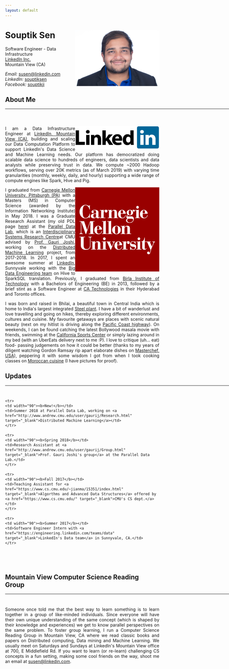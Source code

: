 ```yaml
---
layout: default
---
```


<!-- git add . | git commit -m "changes again6" | git push myorigin-->

# Souptik Sen  <a href="/images/linkedin-profile.png" target="_blank"><img src="images/linkedin-profile.png" alt="Souptik Sen" style="width:275px;" align="right"></a>
Software Engineer - Data Infrastructure <br>
<a href="https://engineering.linkedin.com/teams/data" target="_blank">LinkedIn Inc.</a> <br>
Mountain View (CA) <br>

<em>Email: </em><a href="mailto:susen@linkedin.com">susen@linkedin.com</a> <br>
<em>LinkedIn: </em><a href="https://www.linkedin.com/in/souptiksen/">souptiksen</a> <br>
<em>Facebook: </em><a href="https://www.facebook.com/souptikji">souptikji</a> <br>
<!-- <p><a href="http://doodle.com/dhawaljoh" target="_blank">Meet me!</a> | <a href="http://flask.io/yoUm1" target="_blank">Assign me a task!</a> (please let me know you've added something!)</p> -->
## About Me
<hr width="850px">
<hr style="height:20pt; visibility:hidden;" />

<a href="https://engineering.linkedin.com/teams/data" target="_blank"><img src="images/linkedin.png" alt="CMU" width="275" align="right"></a>



<!-- <a href="http://www.cmu.edu/" target="_blank"><img src="images/cmu-logo.png" alt="CMU" style="width:275px;" align="right"></a> -->

<p align="justify" style="max-width:575px">
I am a Data Infrastructure Engineer at <a href="https://engineering.linkedin.com/teams/data" target="_blank">LinkedIn, Mountain View (CA)</a>, building and scaling our Data Computation Platform to support LinkedIn's Data Science and Machine Learning needs. Our platform has democratized doing scalable data science to hundreds of engineers, data scientists and data analysts while preserving trust in data. We compute ~2000 Hadoop workflows, serving over 20K metrics (as of March 2019) with varying time granularities (monthly, weekly, daily, and hourly) supporting a wide range of compute engines like Spark, Hive and Pig.
</p>

<a href="http://www.pdl.cmu.edu/" target="_blank"><img src="images/cmu-logo.png" alt="CMU" width="275" align="right"></a>
<p align="justify" style="max-width:575px">
I graduated from <a href="http://www.cmu.edu/" target="_blank">Carnegie Mellon University, Pittsburgh (PA)</a> with a Masters (MS) in Computer Science (awarded by the Information Networking Institute) in May 2018. I was a Graduate Research Assistant (my old PDL page <a href="http://www.pdl.cmu.edu/PEOPLE/souptik.shtml" target="_blank">here</a>) at the <a href="http://www.pdl.cmu.edu/" target="_blank">Parallel Data Lab</a>, which is an <a href="http://www.pdl.cmu.edu/about.shtml" target="_blank">Interdisciplinary Systems Research Centre</a>at CMU advised by <a href="http://www.andrew.cmu.edu/user/gaurij/" target="_blank">Prof. Gauri Joshi</a>, working on the <a href="http://www.andrew.cmu.edu/user/gaurij/Research.html" target="_blank">Distributed Machine Learning</a> project, from 2017-2018. In 2017, I spent an awesome summer at <a href="https://www.linkedin.com" target="_blank">LinkedIn</a>, Sunnyvale working with the <a href="https://engineering.linkedin.com/teams/data" target="_blank">Big Data Engineering team</a> on Hive to SparkSQL translation. Previously, I graduated from <a href="https://www.wikiwand.com/en/Birla_Institute_of_Technology,_Mesra" target="_blank">Birla Institute of Technology</a> with a Bachelors of Engineering (BE) in 2013, followed by a brief stint as a Software Engineer at <a href="https://www.ca.com/us.html" target="_blank">CA Technologies</a> in their Hyderabad and Toronto offices.</p> 

<p align="justify" style="max-width:575px">I was born and raised in Bhilai, a beautiful town in Central India which is home to India's largest integrated <a href="https://www.wikiwand.com/en/Bhilai_Steel_Plant" target="_blank">Steel plant</a>. I have a bit of wanderlust and love travelling and going on hikes, thereby exploring different environments, cultures and cuisine. My favourite getaways are places with scenic natural beauty (next on my hitlist is driving along the <a href="https://www.nationalgeographic.com/travel/road-trips/california-pacific-coast-road-trip/" target="_blank"> Pacific Coast highway</a>). On weekends, I can be found catching the latest Bollywood masala movie with friends, swimming at the <a href="https://www.calsportscenter.com/activities/dropin/open-swim/" target="_blank">California Sports Center</a> or simply lazing around in my bed (with an UberEats delivery next to me :P). I love to critique (uh... eat) food- passing judgements on how it could be better (thanks to my years of diligent watching Gordon Ramsay rip apart elaborate dishes on <a href="https://www.wikiwand.com/en/MasterChef_(American_TV_series)" target="_blank">Masterchef, USA</a>), peppering it with some wisdom I got from when I took cooking classes on <a href="https://olivesforlunch.com/cooking-class/" target="_blank">Moroccan cuisine</a>  (I have pictures for proof).</p>


## Updates
<hr width="850">
<hr style="height:10pt; visibility:hidden;" />

<table style="white-space: nowrap;">

    <tr>
    <td width="90"><b>New!</b></td>
    <td>Summer 2018 at Parallel Data Lab, working on <a href="http://www.andrew.cmu.edu/user/gaurij/Research.html" target="_blank">Distributed Machine Learning</a></td>
    </tr>

    <tr>
    <td width="90"><b>Spring 2018</b></td>
    <td>Research Assistant at <a href="http://www.andrew.cmu.edu/user/gaurij/Group.html" target="_blank">Prof. Gauri Joshi's group</a> at the Parallel Data Lab.</td>
    </tr>

    <tr>
    <td width="90"><b>Fall 2017</b></td>
    <td>Teaching Assistant for <a href="https://www.cs.cmu.edu/~jianma/15351/index.html" target="_blank">Algorthms and Advanced Data Structures</a> offered by <a href="https://www.cs.cmu.edu/" target="_blank">CMU's CS dept.</a></td>
    </tr>

    <tr>
    <td width="90"><b>Summer 2017</b></td>
    <td>Software Engineer Intern with <a href="https://engineering.linkedin.com/teams/data" target="_blank">LinkedIn's Data team</a> in Sunnyvale, CA.</td>
    </tr>
</table>

<br>
<br>

## <b>Mountain View Computer Science Reading Group</b>
<hr width="850px">
<hr style="height:10pt; visibility:hidden;" />
<p align="justify">Someone once told me that the best way to learn something is to learn together in a group of like-minded individuals. Since everyone will have their own unique understanding of the same concept (which is shaped by their knowledge and experiences) we get to know parallel perspectives on the same problem. To foster group learning, I run a Computer Science Reading Group in Mountain View, CA where we read classic books and papers on Distributed computing, Data mining and Machine Learning. We usually meet on Saturdays and Sundays at LinkedIn's Mountain View office at 700, E Middlefield Rd. If you want to learn (or re-learn) challenging CS concepts in a fun setting, making some cool friends on the way, shoot me an email at <a href="mailto:susen@linkedin.com">susen@linkedin.com</a>.</p>

